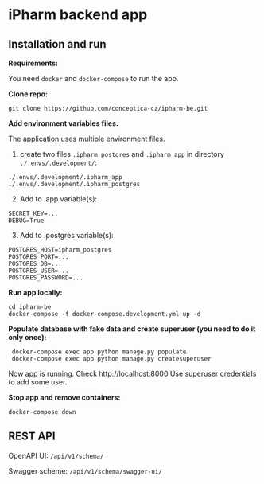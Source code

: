# iPharm backend app

## Installation and run

**Requirements:**

You need `docker` and `docker-compose` to run the app.

**Clone repo:**

```shell
git clone https://github.com/conceptica-cz/ipharm-be.git
```

**Add environment variables files:**

The application uses multiple environment files.

1) create two files `.ipharm_postgres` and `.ipharm_app` in directory `./.envs/.development/`:
```shell
./.envs/.development/.ipharm_app
./.envs/.development/.ipharm_postgres
```
2) Add to .app variable(s):
```shell
SECRET_KEY=...
DEBUG=True
```

3) Add to .postgres variable(s):
```shell
POSTGRES_HOST=ipharm_postgres
POSTGRES_PORT=...
POSTGRES_DB=...
POSTGRES_USER=...
POSTGRES_PASSWORD=...
```

**Run app locally:**

```shell
cd ipharm-be
docker-compose -f docker-compose.development.yml up -d
```

**Populate database with fake data and create superuser (you need to do it only once):**

```shell
 docker-compose exec app python manage.py populate
 docker-compose exec app python manage.py createsuperuser
```

Now app is running. Check http://localhost:8000
Use superuser credentials to add some user.


**Stop app and remove containers:**

```shell
docker-compose down
```

## REST API

OpenAPI UI: `/api/v1/schema/`

Swagger scheme: `/api/v1/schema/swagger-ui/`
